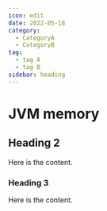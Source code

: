 ```yaml
---
icon: edit
date: 2022-05-18
category:
  - CategoryA
  - CategoryB
tag:
  - tag A
  - tag B
sidebar: heading
---
```


# JVM memory

## Heading 2

Here is the content.

### Heading 3

Here is the content.
